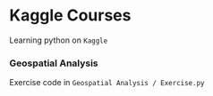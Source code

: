 # Kaggle Courses
  Learning python on `Kaggle`

### Geospatial Analysis
  
  Exercise code in `Geospatial Analysis / Exercise.py`
